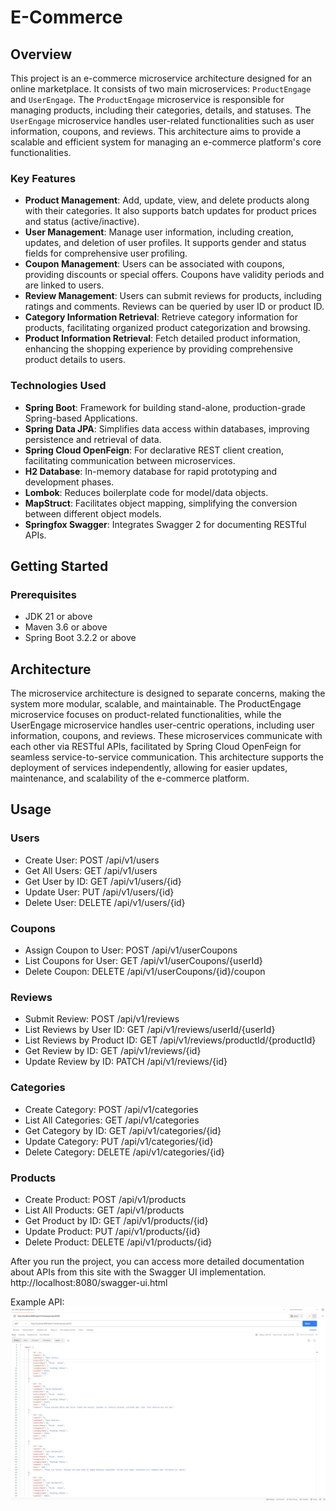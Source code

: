 # E-Commerce

## Overview

This project is an e-commerce microservice architecture designed for an online marketplace. It consists of two main microservices: `ProductEngage` and `UserEngage`. The `ProductEngage` microservice is responsible for managing products, including their categories, details, and statuses. The `UserEngage` microservice handles user-related functionalities such as user information, coupons, and reviews. This architecture aims to provide a scalable and efficient system for managing an e-commerce platform's core functionalities.

### Key Features

- **Product Management**: Add, update, view, and delete products along with their categories. It also supports batch updates for product prices and status (active/inactive).
- **User Management**: Manage user information, including creation, updates, and deletion of user profiles. It supports gender and status fields for comprehensive user profiling.
- **Coupon Management**: Users can be associated with coupons, providing discounts or special offers. Coupons have validity periods and are linked to users.
- **Review Management**: Users can submit reviews for products, including ratings and comments. Reviews can be queried by user ID or product ID.
- **Category Information Retrieval**: Retrieve category information for products, facilitating organized product categorization and browsing.
- **Product Information Retrieval**: Fetch detailed product information, enhancing the shopping experience by providing comprehensive product details to users.

### Technologies Used

- **Spring Boot**: Framework for building stand-alone, production-grade Spring-based Applications.
- **Spring Data JPA**: Simplifies data access within databases, improving persistence and retrieval of data.
- **Spring Cloud OpenFeign**: For declarative REST client creation, facilitating communication between microservices.
- **H2 Database**: In-memory database for rapid prototyping and development phases.
- **Lombok**: Reduces boilerplate code for model/data objects.
- **MapStruct**: Facilitates object mapping, simplifying the conversion between different object models.
- **Springfox Swagger**: Integrates Swagger 2 for documenting RESTful APIs.

## Getting Started

### Prerequisites

- JDK 21 or above
- Maven 3.6 or above
- Spring Boot 3.2.2 or above

##  Architecture
The microservice architecture is designed to separate concerns, making the system more modular, scalable, and maintainable. The ProductEngage microservice focuses on product-related functionalities, while the UserEngage microservice handles user-centric operations, including user information, coupons, and reviews. These microservices communicate with each other via RESTful APIs, facilitated by Spring Cloud OpenFeign for seamless service-to-service communication. This architecture supports the deployment of services independently, allowing for easier updates, maintenance, and scalability of the e-commerce platform.

## Usage
###  Users
- Create User: POST /api/v1/users
- Get All Users: GET /api/v1/users
- Get User by ID: GET /api/v1/users/{id}
- Update User: PUT /api/v1/users/{id}
- Delete User: DELETE /api/v1/users/{id}
### Coupons
- Assign Coupon to User: POST /api/v1/userCoupons
- List Coupons for User: GET /api/v1/userCoupons/{userId}
- Delete Coupon: DELETE /api/v1/userCoupons/{id}/coupon
###  Reviews
- Submit Review: POST /api/v1/reviews
- List Reviews by User ID: GET /api/v1/reviews/userId/{userId}
- List Reviews by Product ID: GET /api/v1/reviews/productId/{productId}
- Get Review by ID: GET /api/v1/reviews/{id}
- Update Review by ID: PATCH /api/v1/reviews/{id}
### Categories
- Create Category: POST /api/v1/categories
- List All Categories: GET /api/v1/categories
- Get Category by ID: GET /api/v1/categories/{id}
- Update Category: PUT /api/v1/categories/{id}
- Delete Category: DELETE /api/v1/categories/{id}
### Products
- Create Product: POST /api/v1/products
- List All Products: GET /api/v1/products
- Get Product by ID: GET /api/v1/products/{id}
- Update Product: PUT /api/v1/products/{id}
- Delete Product: DELETE /api/v1/products/{id}

After you run the project, you can access more detailed documentation about APIs from this site with the Swagger UI implementation.
http://localhost:8080/swagger-ui.html


Example API:
![Output](./outputImg/reviews.png)